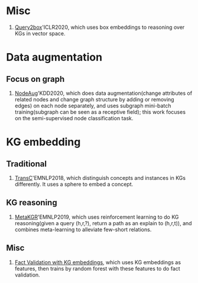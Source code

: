 # Misc
1. [Query2box](https://openreview.net/forum?id=BJgr4kSFDS)'ICLR2020, which uses box embeddings to reasoning over KGs in vector space.
# Data augmentation
## Focus on graph
1. [NodeAug](https://dl.acm.org/doi/pdf/10.1145/3394486.3403063)'KDD2020, which does data augmentation(change attributes of related nodes and change graph structure by adding or removing edges) on each node separately, and uses subgraph mini-batch training(subgraph can be seen as a receptive field); this work focuses on the semi-supervised node classification task.
# KG embedding
## Traditional
1. [TransC](https://www.aclweb.org/anthology/D18-1222.pdf)'EMNLP2018, which distinguish concepts and instances in KGs differently. It uses a sphere to embed a concept. 
## KG reasoning
1. [MetaKGR](http://nlp.csai.tsinghua.edu.cn/~lzy/publications/emnlp2019_meta.pdf)'EMNLP2019, which uses reinforcement learning to do KG reasoning(given a query (h,r,?), return a path as an explain to (h,r,t)), and combines meta-learning to alleviate few-short relations.
## Misc
1. [Fact Validation with KG embeddings](http://ceur-ws.org/Vol-2456/paper33.pdf), which uses KG embeddings as features, then trains by random forest with these features to do fact validation.
